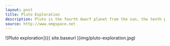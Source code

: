 ```yaml
---
layout: post
title: Pluto Exploration
description: Pluto is the fourth dwarf planet from the sun, the tenth planetary body from the Sun, and the second largest dwarf planet orbiting the Sun.
source: http://www.omgspace.net
---
```


![Pluto exploration]({{ site.baseurl }}img/pluto-exploration.jpg)

